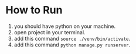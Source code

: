 # How to Run

1. you should have python on your machine.
1. open project in your terminal.
1. add this command `source ./venv/bin/activate`.
1. add this command `python manage.py runserver`.